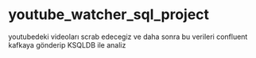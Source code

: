 # youtube_watcher_sql_project
youtubedeki videoları scrab edecegiz ve daha sonra bu verileri confluent kafkaya gönderip KSQLDB ile analiz

